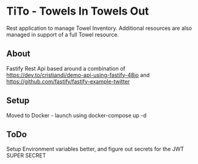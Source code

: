 # TiTo - Towels In Towels Out

Rest application to manage Towel Inventory. Additional resources are also managed in support of a full Towel resource.

## About

Fastify Rest Api based around a combination of
https://dev.to/cristiandi/demo-api-using-fastify-48jo
and
https://github.com/fastify/fastify-example-twitter

## Setup

Moved to Docker - launch using docker-compose up -d

## ToDo

Setup Environment variables better, and figure out secrets for the JWT SUPER SECRET
